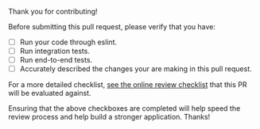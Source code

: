 Thank you for contributing!

Before submitting this pull request, please verify that you have:
 - [ ] Run your code through eslint.
 - [ ] Run integration tests.
 - [ ] Run end-to-end tests.
 - [ ] Accurately described the changes your are making in this pull request.

For a more detailed checklist, [see the online review checklist](https://docs.google.com/document/d/1nupLVLRXgSZJQo_acLgrwvPnN8RukfSiwRhSToj81uU/pub) that this PR will be evaluated against.

Ensuring that the above checkboxes are completed will help speed the review process and help build a stronger application.  Thanks!
